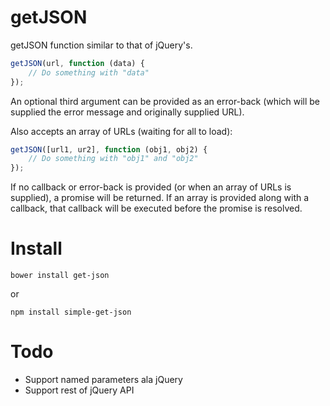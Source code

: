 # getJSON

getJSON function similar to that of jQuery's.

```js
getJSON(url, function (data) {
    // Do something with "data"
});
```

An optional third argument can be provided as an error-back (which will
be supplied the error message and originally supplied URL).

Also accepts an array of URLs (waiting for all to load):

```js
getJSON([url1, ur2], function (obj1, obj2) {
    // Do something with "obj1" and "obj2"
});
```

If no callback or error-back is provided (or when an array of URLs is
supplied), a promise will be returned. If an array is provided along with
a callback, that callback will be executed before the promise is resolved.


# Install

```
bower install get-json
```

or

```
npm install simple-get-json
```

# Todo
- Support named parameters ala jQuery
- Support rest of jQuery API
